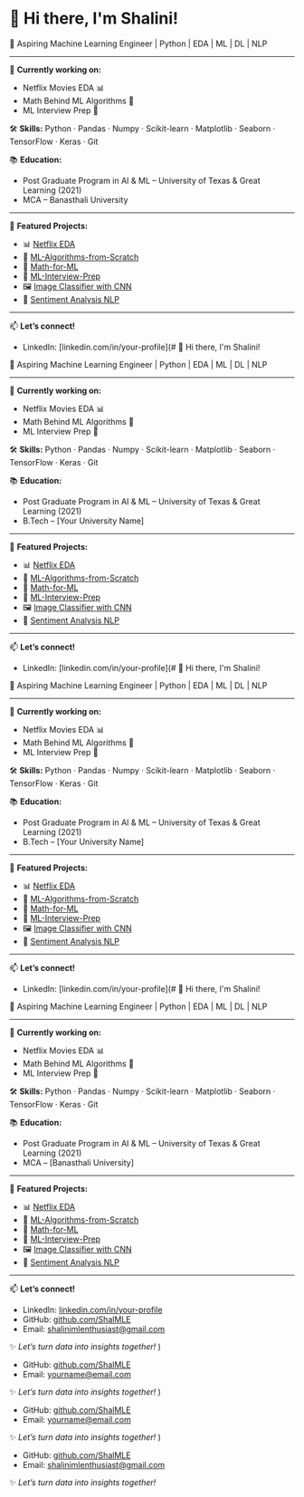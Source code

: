 # 👋 Hi there, I'm Shalini!

🎯 Aspiring Machine Learning Engineer | Python | EDA | ML | DL | NLP

---

🔭 **Currently working on:**
- Netflix Movies EDA 📊
- Math Behind ML Algorithms 📘
- ML Interview Prep 🧠

🛠️ **Skills:**
Python · Pandas · Numpy · Scikit-learn · Matplotlib · Seaborn · TensorFlow · Keras · Git

📚 **Education:**
- Post Graduate Program in AI & ML – University of Texas & Great Learning (2021)
- MCA – Banasthali University

---

📂 **Featured Projects:**
- 📊 [Netflix EDA](https://github.com/ShalMLE/netflix-eda)
- 🤖 [ML-Algorithms-from-Scratch](https://github.com/ShalMLE/ML-Algorithms-from-Scratch)
- 📘 [Math-for-ML](https://github.com/ShalMLE/Math-for-ML)
- 🧠 [ML-Interview-Prep](https://github.com/ShalMLE/ML-Interview-Prep)
- 🖼️ [Image Classifier with CNN](https://github.com/ShalMLE/image-classifier-CNN)
- 💬 [Sentiment Analysis NLP](https://github.com/ShalMLE/sentiment-analysis-nlp)

---

📫 **Let’s connect!**
- LinkedIn: [linkedin.com/in/your-profile](# 👋 Hi there, I'm Shalini!

🎯 Aspiring Machine Learning Engineer | Python | EDA | ML | DL | NLP

---

🔭 **Currently working on:**
- Netflix Movies EDA 📊
- Math Behind ML Algorithms 📘
- ML Interview Prep 🧠

🛠️ **Skills:**
Python · Pandas · Numpy · Scikit-learn · Matplotlib · Seaborn · TensorFlow · Keras · Git

📚 **Education:**
- Post Graduate Program in AI & ML – University of Texas & Great Learning (2021)
- B.Tech – [Your University Name]

---

📂 **Featured Projects:**
- 📊 [Netflix EDA](https://github.com/ShalMLE/netflix-eda)
- 🤖 [ML-Algorithms-from-Scratch](https://github.com/ShalMLE/ML-Algorithms-from-Scratch)
- 📘 [Math-for-ML](https://github.com/ShalMLE/Math-for-ML)
- 🧠 [ML-Interview-Prep](https://github.com/ShalMLE/ML-Interview-Prep)
- 🖼️ [Image Classifier with CNN](https://github.com/ShalMLE/image-classifier-CNN)
- 💬 [Sentiment Analysis NLP](https://github.com/ShalMLE/sentiment-analysis-nlp)

---

📫 **Let’s connect!**
- LinkedIn: [linkedin.com/in/your-profile](# 👋 Hi there, I'm Shalini!

🎯 Aspiring Machine Learning Engineer | Python | EDA | ML | DL | NLP

---

🔭 **Currently working on:**
- Netflix Movies EDA 📊
- Math Behind ML Algorithms 📘
- ML Interview Prep 🧠

🛠️ **Skills:**
Python · Pandas · Numpy · Scikit-learn · Matplotlib · Seaborn · TensorFlow · Keras · Git

📚 **Education:**
- Post Graduate Program in AI & ML – University of Texas & Great Learning (2021)
- B.Tech – [Your University Name]

---

📂 **Featured Projects:**
- 📊 [Netflix EDA](https://github.com/ShalMLE/netflix-eda)
- 🤖 [ML-Algorithms-from-Scratch](https://github.com/ShalMLE/ML-Algorithms-from-Scratch)
- 📘 [Math-for-ML](https://github.com/ShalMLE/Math-for-ML)
- 🧠 [ML-Interview-Prep](https://github.com/ShalMLE/ML-Interview-Prep)
- 🖼️ [Image Classifier with CNN](https://github.com/ShalMLE/image-classifier-CNN)
- 💬 [Sentiment Analysis NLP](https://github.com/ShalMLE/sentiment-analysis-nlp)

---

📫 **Let’s connect!**
- LinkedIn: [linkedin.com/in/your-profile](# 👋 Hi there, I'm Shalini!

🎯 Aspiring Machine Learning Engineer | Python | EDA | ML | DL | NLP

---

🔭 **Currently working on:**
- Netflix Movies EDA 📊
- Math Behind ML Algorithms 📘
- ML Interview Prep 🧠

🛠️ **Skills:**
Python · Pandas · Numpy · Scikit-learn · Matplotlib · Seaborn · TensorFlow · Keras · Git

📚 **Education:**
- Post Graduate Program in AI & ML – University of Texas & Great Learning (2021)
- MCA – [Banasthali University]

---

📂 **Featured Projects:**
- 📊 [Netflix EDA](https://github.com/ShalMLE/netflix-eda)
- 🤖 [ML-Algorithms-from-Scratch](https://github.com/ShalMLE/ML-Algorithms-from-Scratch)
- 📘 [Math-for-ML](https://github.com/ShalMLE/Math-for-ML)
- 🧠 [ML-Interview-Prep](https://github.com/ShalMLE/ML-Interview-Prep)
- 🖼️ [Image Classifier with CNN](https://github.com/ShalMLE/image-classifier-CNN)
- 💬 [Sentiment Analysis NLP](https://github.com/ShalMLE/sentiment-analysis-nlp)

---

📫 **Let’s connect!**
- LinkedIn: [linkedin.com/in/your-profile](https://www.linkedin.com/in/shalini-prasad-56a22740)
- GitHub: [github.com/ShalMLE](https://github.com/ShalMLE)
- Email: shalinimlenthusiast@gmail.com

✨ *Let’s turn data into insights together!*
)
- GitHub: [github.com/ShalMLE](https://github.com/ShalMLE)
- Email: yourname@email.com

✨ *Let’s turn data into insights together!*
)
- GitHub: [github.com/ShalMLE](https://github.com/ShalMLE)
- Email: yourname@email.com

✨ *Let’s turn data into insights together!*
)
- GitHub: [github.com/ShalMLE](https://github.com/ShalMLE)
- Email: shalinimlenthusiast@gmail.com

✨ *Let’s turn data into insights together!*

